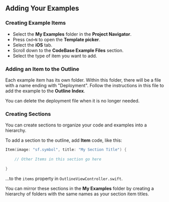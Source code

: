 ## Adding Your Examples

### Creating Example Items

* Select the **My Examples** folder in the **Project Navigator**.
* Press `Cmd+N` to open the **Template picker**.
* Select the **iOS** tab.
* Scroll down to the **CodeBase Example Files** section.
* Select the type of item you want to add.

### Adding an Item to the Outline

Each example item has its own folder. Within this folder, there will be a file with a name ending with "Deployment". Follow the instructions in this file to add the example to the **Outline Index**. 

You can delete the deployment file when it is no longer needed.

### Creating Sections

You can create sections to organize your code and examples into a hierarchy.

To add a section to the outline, add **Item** code, like this:

```swift
Item(image: "sf.symbol", title: "My Section Title") {
    
    // Other Items in this section go here
    
}
```

...to the `items` property in `OutlineViewController.swift`.

You can mirror these sections in the **My Examples** folder by creating a hierarchy of folders with the same names as your section item titles.
